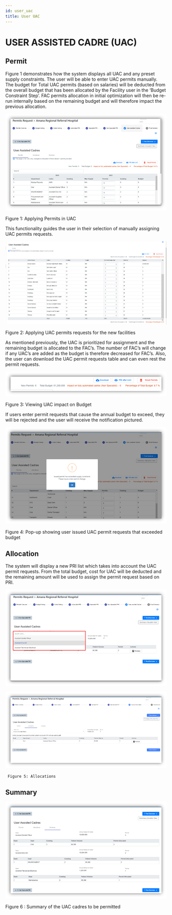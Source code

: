 ```yaml
---
id: user_uac
title: User UAC
---
```


# USER ASSISTED CADRE (UAC)

## Permit

Figure 1 demonstrates how the system displays all UAC and any preset supply constraints. The user will be able to enter UAC permits manually. The budget for Total UAC permits (based on salaries) will be deducted from the overall budget that has been allocated by the Facility user in the ‘Budget Constraint Step’. FAC permits allocation in initial optimization will then be re-run internally based on the remaining budget and will therefore impact the previous allocation.

 ![img alt](/img/uac_user_moh.png)

   Figure 1: Applying Permits in UAC

This functionality guides the user in their selection of manually assigning UAC permits requests.

 ![img alt](/img/uac_user_moh2.png)

   Figure 2: Applying UAC permits requests for the new facilities

As mentioned previously, the UAC is prioritized for assignment and the remaining budget is allocated to the FAC’s.  The number of FAC’s will change if any UAC’s are added as the budget is therefore decreased for FAC’s.  Also, the user can download the UAC permit requests table and can even rest the permit requests.

 ![img alt](/img/uac_user_moh3.png)
  
  Figure 3: Viewing UAC impact on Budget

If users enter permit requests that cause the annual budget to exceed, they will be rejected and the user will receive the notification pictured.

  ![img alt](/img/uac_user_moh4.png)
  
  Figure 4: Pop-up showing user issued UAC permit requests that exceeded budget

## Allocation

The system will display a new PRI list which takes into account the UAC permit requests. From the total budget, cost for UAC will be deducted and the remaining amount will be used to assign the permit request based on PRI.

  ![img alt](/img/uac_user_moh5.png)

  ![img alt](/img/uac_user_moh6.png)

     Figure 5: Allocations

## Summary

  ![img alt](/img/uac_user_moh7.png)

  Figure 6 : Summary of the UAC cadres to be permitted
